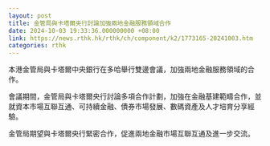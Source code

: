 ```yaml
---
layout: post
title: 金管局與卡塔爾央行討論加強兩地金融服務領域合作
date: 2024-10-03 19:33:36.000000000 +08:00
link: https://news.rthk.hk/rthk/ch/component/k2/1773165-20241003.htm
categories: rthk
---
```


本港金管局與卡塔爾中央銀行在多哈舉行雙邊會議，加強兩地金融服務領域的合作。

會議期間，金管局與卡塔爾央行討論多項合作計劃，加強在金融基建範疇合作，並就資本市場互聯互通、可持續金融、債券市場發展、數碼資產及人才培育分享經驗。

金管局期望與卡塔爾央行緊密合作，促進兩地金融市場互聯互通及進一步交流。
